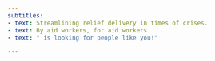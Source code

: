 ```yaml
---
subtitles:
- text: Streamlining relief delivery in times of crises.
- text: By aid workers, for aid workers
- text: " is looking for people like you!"

---
```

